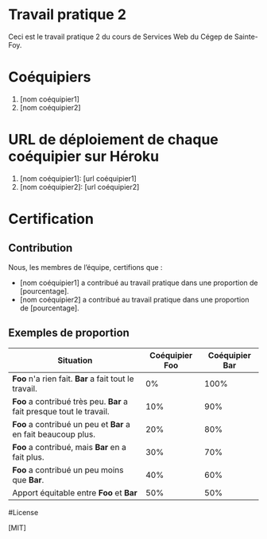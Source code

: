 # Travail pratique 2

Ceci est le travail pratique 2 du cours de Services Web du Cégep de Sainte-Foy.

# Coéquipiers

1. [nom coéquipier1]
2. [nom coéquipier2]

# URL de déploiement de chaque coéquipier sur Héroku

1. [nom coéquipier1]: [url coéquipier1]
2. [nom coéquipier2]: [url coéquipier2]

# Certification
## Contribution
Nous, les membres de l’équipe, certifions que :
- [nom coéquipier1] a contribué au travail pratique dans une proportion de [pourcentage].
- [nom coéquipier2] a contribué au travail pratique dans une proportion de [pourcentage].
## Exemples de proportion
| Situation                                                             | Coéquipier **Foo** | Coéquipier **Bar** |
|-----------------------------------------------------------------------|--------------------|--------------------|
| **Foo** n'a rien fait. **Bar** a fait tout le travail.                | 0%                 | 100%               |
| **Foo** a contribué très peu. **Bar** a fait presque tout le travail. | 10%                | 90%                |
| **Foo** a contribué un peu et **Bar** a en fait beaucoup plus.        | 20%                | 80%                |
| **Foo** a contribué, mais **Bar** en a fait plus.                     | 30%                | 70%                |
| **Foo** a contribué un peu moins que **Bar**.                         | 40%                | 60%                |
| Apport équitable entre **Foo** et **Bar**                             | 50%                | 50%                |

#License

[MIT]
